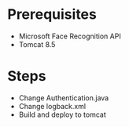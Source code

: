# Prerequisites
  - Microsoft Face Recognition API
  - Tomcat 8.5

# Steps
  - Change Authentication.java
  - Change logback.xml
  - Build and deploy to tomcat
  